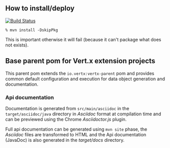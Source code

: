 ## How to install/deploy

[![Build Status](https://vertx.ci.cloudbees.com/buildStatus/icon?job=vert.x3-ext-parent)](https://vertx.ci.cloudbees.com/view/vert.x-3/job/vert.x3-ext-parent/)

~~~
% mvn install -DskipPkg
~~~

This is important otherwise it will fail (because it can't package what does not exists).

## Base parent pom for Vert.x extension projects

This parent pom extends the `io.vertx:vertx-parent` pom and provides common default configuration and execution for
data object generation and documentation.

### Api documentation

Documentation is generated from `src/main/asciidoc` in the `target/asciidoc/java` directory in _Asciidoc_ format at compilation
time and can be previewed using the Chrome _Asciidoctor.js_ plugin.

Full api documentation can be generated using `mvn site` phase, the _Asciidoc_ files are transformed to HTML and
the Api documentation (JavaDoc) is also generated in the _target/docs_ directory.
